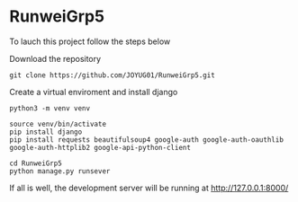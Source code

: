 # RunweiGrp5

To lauch this project follow the steps below

Download the repository

```
git clone https://github.com/JOYUG01/RunweiGrp5.git
```

Create a virtual enviroment and install django

```
python3 -m venv venv
```

```
source venv/bin/activate
pip install django
pip install requests beautifulsoup4 google-auth google-auth-oauthlib google-auth-httplib2 google-api-python-client
```

```
cd RunweiGrp5
python manage.py runsever
```
If all is well, the development server will be running at http://127.0.0.1:8000/
